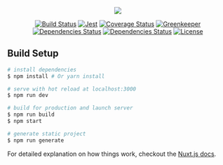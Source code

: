 <p align="center"><img align="center" src="http://imgur.com/V4LtoII.png"/></p>
<p align="center">
  <a href="https://travis-ci.org/jeffminsungkim/jeffminsungkim.com">
  <img src="https://travis-ci.org/jeffminsungkim/jeffminsungkim.com.svg?branch=master" alt="Build Status"></a>
  <a href="https://github.com/facebook/jest">
  <img src="https://img.shields.io/badge/tested_with-jest-99424f.svg" alt="Jest"></a>
  <a href="https://codecov.io/gh/jeffminsungkim/jeffminsungkim.com">
  <img src="https://codecov.io/gh/jeffminsungkim/jeffminsungkim.com/branch/master/graph/badge.svg" alt="Coverage Status"></a>
  <a href="https://greenkeeper.io/">
  <img src="https://badges.greenkeeper.io/jeffminsungkim/jeffminsungkim.com.svg" alt="Greenkeeper"></a>
  <a href="https://david-dm.org/jeffminsungkim/jeffminsungkim.com">
  <img src="https://david-dm.org/jeffminsungkim/jeffminsungkim.com/status.svg" alt="Dependencies Status"></a>
  <a href="https://david-dm.org/jeffminsungkim/jeffminsungkim.com?type=dev">
  <img src="https://david-dm.org/jeffminsungkim/jeffminsungkim.com/dev-status.svg" alt="Dependencies Status"/></a>
  <a href="#"><img src="https://img.shields.io/github/license/jeffminsungkim/jeffminsungkim.com.svg" alt="License"></a>
 </p>

## Build Setup


``` bash
# install dependencies
$ npm install # Or yarn install

# serve with hot reload at localhost:3000
$ npm run dev

# build for production and launch server
$ npm run build
$ npm start

# generate static project
$ npm run generate
```

For detailed explanation on how things work, checkout the [Nuxt.js docs](https://github.com/nuxt/nuxt.js).
